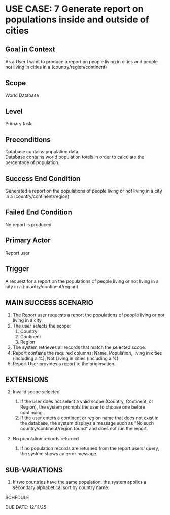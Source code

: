 # USE CASE: 7 Generate report on populations inside and outside of cities

## Goal in Context

As a User I want to produce a report on people living in cities and people not living in cities in a (country/region/continent)

## Scope

World Database

## Level

Primary task

## Preconditions

Database contains population data.  
Database contains world population totals in order to calculate the percentage of population.

## Success End Condition

Generated a report on the populations of people living or not living in a city in a (country/continent/region)

## Failed End Condition

No report is produced

## Primary Actor

Report user

## Trigger

A request for a report on the populations of people living or not living in a city in a (country/continent/region)

## MAIN SUCCESS SCENARIO

1. The Report user requests a report the populations of people living or not living in a city
2. The user selects the scope:
   1. Country
   2. Continent
   3. Region 
3. The system retrieves all records that match the selected scope. 
4. Report contains the required columns: Name, Population, living in cities (including a %), Not Living in cities (including a %)
5. Report User provides a report to the originsation.

## EXTENSIONS

2. Invalid scope selected  
    1. If the user does not select a valid scope (Country, Continent, or Region), the system prompts the user to choose one before continuing.
   2. If the user enters a continent or region name that does not exist in the database, the system displays a message such as "No such country/continent/region found" and does not run the report.

3. No population records returned  
   1. If no population records are returned from the report users' query, the system shows an error message.

## SUB-VARIATIONS

1. If two countries have the same population, the system applies a secondary alphabetical sort by country name.

SCHEDULE

DUE DATE: 12/11/25